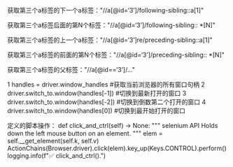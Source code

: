 获取第三个a标签的下一个a标签："//a[@id=‘3’]/following-sibling::a[1]"

获取第三个a标签后面的第N个标签："//a[@id=‘3’]/following-sibling:: *[N]"

获取第三个a标签的上一个a标签："//a[@id=‘3’]re/preceding-sibling::a[1]"

获取第三个a标签的前面的第N个标签："//a[@id=‘3’]/preceding-sibling:: *[N]"

获取第三个a标签的父标签："//a[@id==‘3’]/…"




1 handles = driver.window_handles          #获取当前浏览器的所有窗口句柄
2 driver.switch_to.window(handles[-1])     #切换到最新打开的窗口
3 driver.switch_to.window(handles[-2])     #切换到倒数第二个打开的窗口
4 driver.switch_to.window(handles[0])      #切换到最开始打开的窗口

定义的脚本操作：
    def click_and_ctrl(self) -> None:
        """
        selenium API
        Holds down the left mouse button on an element.
        """
        elem = self.__get_element(self.k, self.v)
        ActionChains(Browser.driver).click(elem).key_up(Keys.CONTROL).perform()
        logging.info(f"✅ click_and_ctrl().")
